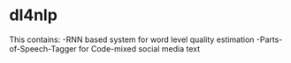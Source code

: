 # dl4nlp
This contains:
-RNN based system for word level quality estimation 
-Parts-of-Speech-Tagger for Code-mixed social media text
